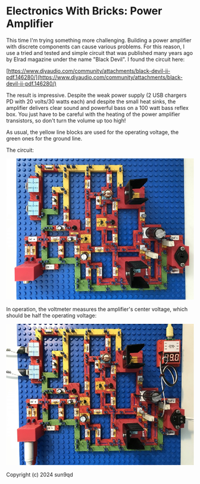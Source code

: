 # Electronics With Bricks: Power Amplifier

This time I'm trying something more challenging. Building a power amplifier with discrete components can cause various problems. For this reason, I use a tried and tested and simple circuit that was published many years ago by Elrad magazine under the name "Black Devil". I found the circuit here:

[https://www.diyaudio.com/community/attachments/black-devil-ii-pdf.146280/](https://www.diyaudio.com/community/attachments/black-devil-ii-pdf.146280/)

The result is impressive. Despite the weak power supply (2 USB chargers PD with 20 volts/30 watts each) and despite the small heat sinks, the amplifier delivers clear sound and powerful bass on a 100 watt bass reflex box. You just have to be careful with the heating of the power amplifier transistors, so don't turn the volume up too high!

As usual, the yellow line blocks are used for the operating voltage, the green ones for the ground line.

The circuit:

![Power Amplifier Running](img/PowerAmplifier_Circuit.jpg)

In operation, the voltmeter measures the amplifier's center voltage, which should be half the operating voltage:

![Power Amplifier Running](img/PowerAmplifier_Running.jpg)

Copyright (c) 2024 sun9qd
